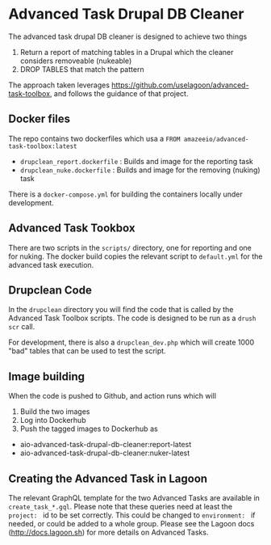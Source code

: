 # Advanced Task Drupal DB Cleaner

The advanced task drupal DB cleaner is designed to achieve two things
1. Return a report of matching tables in a Drupal which the cleaner considers removeable (nukeable)
2. DROP TABLES that match the pattern

The approach taken leverages https://github.com/uselagoon/advanced-task-toolbox, and follows the guidance of that project.

## Docker files
The repo contains two dockerfiles which usa a `FROM amazeeio/advanced-task-toolbox:latest`
- `drupclean_report.dockerfile` : Builds and image for the reporting task
- `drupclean_nuke.dockerfile` : Builds and image for the removing (nuking) task

There is a `docker-compose.yml` for building the containers locally under development.

## Advanced Task Tookbox 
There are two scripts in the `scripts/` directory, one for reporting and one for nuking. The docker build copies the relevant script to `default.yml` for the advanced task execution.

## Drupclean Code
In the `drupclean` directory you will find the code that is called by the Advanced Task Toolbox scripts. The code is designed to be run as a `drush scr` call.

For development, there is also a `drupclean_dev.php` which will create 1000 "bad" tables that can be used to test the script.

## Image building
When the code is pushed to Github, and action runs which will
1. Build the two images
2. Log into Dockerhub
3. Push the tagged images to Dockerhub as 
- aio-advanced-task-drupal-db-cleaner:report-latest
- aio-advanced-task-drupal-db-cleaner:nuker-latest

## Creating the Advanced Task in Lagoon
The relevant GraphQL template for the two Advanced Tasks are available in `create_task_*.gql`. Please note that these queries need at least the `project: ` id to be set correctly. This could be changed to `environment: ` if needed, or could be added to a whole group. Please see the Lagoon docs (http://docs.lagoon.sh) for more details on Advanced Tasks.

